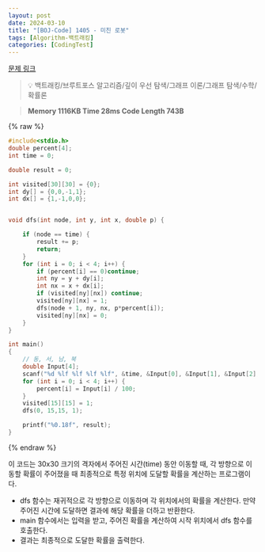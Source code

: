 ```yaml
---
layout: post
date: 2024-03-10
title: "[BOJ-Code] 1405 - 미친 로봇"
tags: [Algorithm-백트래킹]
categories: [CodingTest]
---
```


[문제 링크](https://www.acmicpc.net/problem/1405)


> 💡 백트래킹/브루트포스 알고리즘/깊이 우선 탐색/그래프 이론/그래프 탐색/수학/확률론


> **Memory   1116KB                                   Time   28ms                                Code Length   743B**



{% raw %}
```c++
#include<stdio.h>
double percent[4];
int time = 0;

double result = 0;

int visited[30][30] = {0};
int dy[] = {0,0,-1,1};
int dx[] = {1,-1,0,0};


void dfs(int node, int y, int x, double p) {

	if (node == time) {
		result += p;
		return;
	}
	for (int i = 0; i < 4; i++) {
		if (percent[i] == 0)continue;
		int ny = y + dy[i];
		int nx = x + dx[i];
		if (visited[ny][nx]) continue;
		visited[ny][nx] = 1;
		dfs(node + 1, ny, nx, p*percent[i]);
		visited[ny][nx] = 0;
	}
}

int main()
{
	// 동, 서, 남, 북
	double Input[4];
	scanf("%d %lf %lf %lf %lf", &time, &Input[0], &Input[1], &Input[2], &Input[3]);
	for (int i = 0; i < 4; i++) {
		percent[i] = Input[i] / 100;
	}
	visited[15][15] = 1;
	dfs(0, 15,15, 1);

	printf("%0.18f", result);
}
```
{% endraw %}



이 코드는 30x30 크기의 격자에서 주어진 시간(time) 동안 이동할 때, 각 방향으로 이동할 확률이 주어졌을 때 최종적으로 특정 위치에 도달할 확률을 계산하는 프로그램이다.

- dfs 함수는 재귀적으로 각 방향으로 이동하며 각 위치에서의 확률을 계산한다. 만약 주어진 시간에 도달하면 결과에 해당 확률을 더하고 반환한다.
- main 함수에서는 입력을 받고, 주어진 확률을 계산하여 시작 위치에서 dfs 함수를 호출한다.
- 결과는 최종적으로 도달한 확률을 출력한다.

